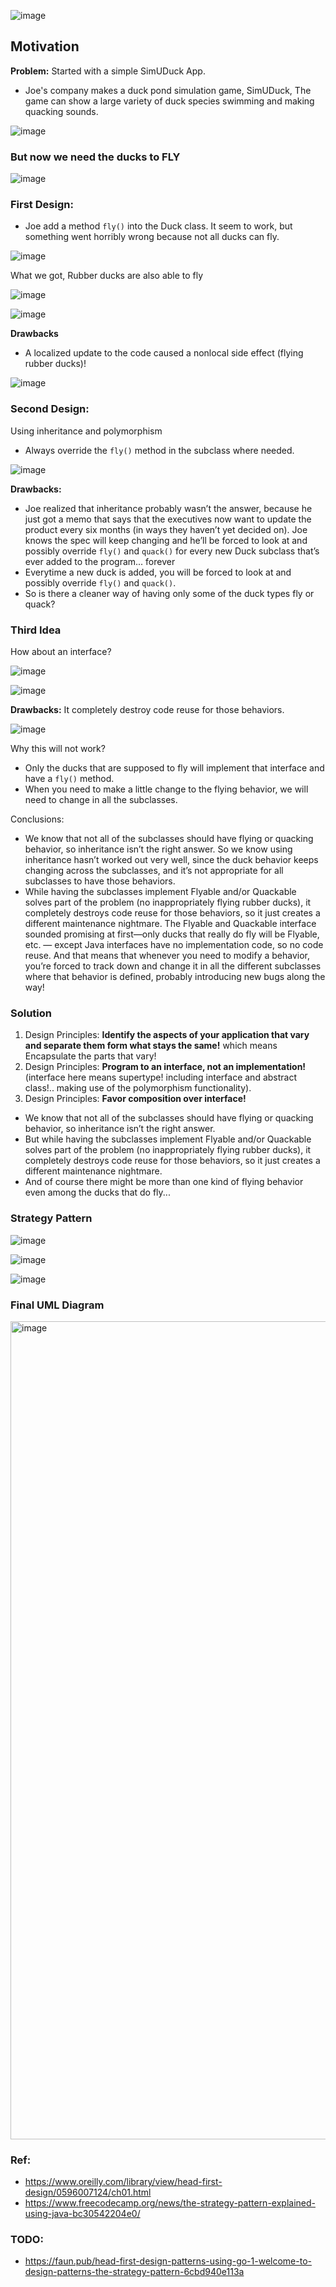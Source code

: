 ![image](https://user-images.githubusercontent.com/19663316/172449958-8975461b-ba18-4d7f-b74c-9b327c51e10c.png)

## Motivation

**Problem:**   Started with a simple SimUDuck App.

* Joe's company makes a duck pond simulation game, SimUDuck, The game can show a large variety of duck species swimming and making quacking sounds.

![image](https://user-images.githubusercontent.com/19663316/172450506-9876578a-8e87-4057-8782-90c675663693.png)

### But now we need the ducks to FLY

![image](https://user-images.githubusercontent.com/19663316/172450546-547310c9-799b-46f2-95cf-b033bdf6838a.png) 

### First Design:
* Joe add a method `fly()` into the Duck class. It seem to work, but something went horribly wrong because not all ducks can fly.

![image](https://user-images.githubusercontent.com/19663316/172450753-5913b334-63ab-4643-b57e-b8023e983cc8.png)

What we got, Rubber ducks are also able to fly

![image](https://user-images.githubusercontent.com/19663316/172679433-3659275b-b1d9-4af4-b0ec-f0917cfa43e6.png)

![image](https://user-images.githubusercontent.com/19663316/172450865-4f1f11ec-bad9-4619-872a-2fbcac3364ef.png)


**Drawbacks**
* A localized update to the code caused a nonlocal side effect (flying rubber ducks)!


![image](https://user-images.githubusercontent.com/19663316/172450969-29b31625-7a7e-4281-a648-98fd1bd386d3.png)

### Second Design:
Using inheritance and polymorphism
* Always override the `fly()` method in the subclass where needed.

![image](https://user-images.githubusercontent.com/19663316/172451061-a2b167ff-900f-4d61-865f-61f085f102ec.png)

**Drawbacks:** 
* Joe realized that inheritance probably wasn’t the answer, because he just got a memo that says that the executives now want to update the product every six months (in ways they haven’t yet decided on). Joe knows the spec will keep changing and he’ll be forced to look at and possibly override `fly()` and `quack()` for every new Duck subclass that’s ever added to the program... forever
* Everytime a new duck is added, you will be forced to look at and possibly override `fly()` and `quack()`. 
* So is there a cleaner way of having only some of the duck types fly or quack?

### Third Idea

How about an interface?

![image](https://user-images.githubusercontent.com/19663316/172453211-4fc09800-05db-4e9a-a1d0-0d71683532ac.png)

![image](https://user-images.githubusercontent.com/19663316/172453303-7a1f4009-c5e8-4021-80f1-5c2e92399593.png)

**Drawbacks:** It completely destroy code reuse for those behaviors.

![image](https://user-images.githubusercontent.com/19663316/172453241-6f55e5e6-8bbb-4222-a407-3ebda5e17752.png)

Why this will not work?
* Only the ducks that are supposed to fly will implement that interface and have a `fly()` method.
* When you need to make a little change to the flying behavior, we will need to change in all the subclasses.


Conclusions:
* We know that not all of the subclasses should have flying or quacking behavior, so inheritance isn’t the right answer. So we know using inheritance hasn’t worked out very well, since the duck behavior keeps changing across the subclasses, and it’s not appropriate for all subclasses to have those behaviors.
* While having the subclasses implement Flyable and/or Quackable solves part of the problem (no inappropriately flying rubber ducks), it completely
destroys code reuse for those behaviors, so it just creates a different maintenance nightmare. The Flyable and Quackable interface sounded promising at first—only ducks that really do fly will be Flyable, etc. — except Java interfaces have no implementation code, so no code reuse. And that means
that whenever you need to modify a behavior, you’re forced to track down and change it in all the different subclasses where that behavior is defined, probably introducing new bugs along the way!

### Solution

1. Design Principles: **Identify the aspects of your application that vary and separate them form what stays the same!**
                               which means Encapsulate the parts that vary!
2. Design Principles: **Program to an interface, not an implementation!** (interface here means supertype! including interface
                               and abstract class!.. making use of the polymorphism functionality).
3. Design Principles:  **Favor composition over interface!**


* We know that not all of the subclasses should have flying or quacking behavior, so inheritance isn’t the right answer. 
* But while having the subclasses implement Flyable and/or Quackable solves part of the problem (no inappropriately flying rubber ducks), it completely destroys code reuse for those behaviors, so it just creates a different maintenance nightmare.
* And of course there might be more than one kind of flying behavior even among the ducks that do fly...


### Strategy Pattern

![image](https://user-images.githubusercontent.com/19663316/172451086-d55c9b63-8bd5-4eee-9ab5-dd31d777f608.png)

![image](https://user-images.githubusercontent.com/19663316/172451458-80e8e00a-6194-4109-b388-7c18b3181a66.png)

![image](https://user-images.githubusercontent.com/19663316/172451633-410c2335-065b-4cfd-bd67-7a6004bf2ceb.png)


### Final UML Diagram

<img width="1309" alt="image" src="https://user-images.githubusercontent.com/19663316/201170572-1ad8fa85-909c-4c36-801f-3d9e073ec5df.png">


### Ref: 
* https://www.oreilly.com/library/view/head-first-design/0596007124/ch01.html
* https://www.freecodecamp.org/news/the-strategy-pattern-explained-using-java-bc30542204e0/


### TODO:
* https://faun.pub/head-first-design-patterns-using-go-1-welcome-to-design-patterns-the-strategy-pattern-6cbd940e113a
